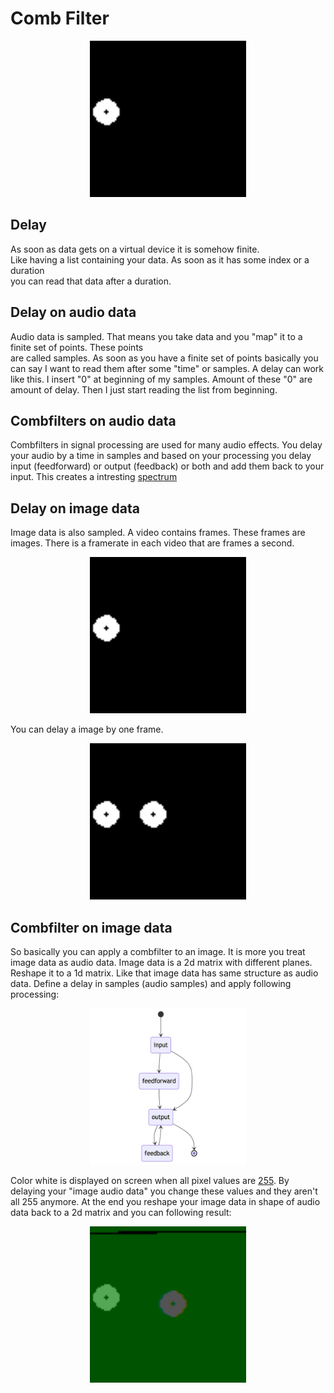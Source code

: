 # Comb Filter

<p align="center">
<img src="Images/0.png" width=250 height=250>
</p >


## Delay

As soon as data gets on a virtual device it is somehow finite. \
Like having a list containing your data. As soon as it has some index or a duration \
you can read that data after a duration. 

## Delay on audio data

Audio data is sampled. That means you take data and you "map" it to a finite set of points. These points \
are called samples. As soon as you have a finite set of points basically you can say I want to read them after some "time" or samples.
A delay can work like this. I insert "0" at beginning of my samples. Amount of these "0" are amount of delay. 
Then I just start reading the list from beginning.

## Combfilters on audio data

Combfilters in signal processing are used for many audio effects. You delay your audio by a time in samples and based on your processing you delay input (feedforward) or output (feedback) or both and add them back to your input. This creates a intresting [spectrum](https://en.wikipedia.org/wiki/Comb_filter) 


## Delay on image data

Image data is also sampled. A video contains frames. These frames are images. There is a framerate in each video that are frames a second. 
<p align="center">
<img src="Renders/circles.gif" width=250 height=250>
</p >

You can delay a image by one frame. 
<p align="center">
<img src="Renders/delay_image.gif" width=250 height=250>
</p >

## Combfilter on image data

So basically you can apply a combfilter to an image. It is more you treat image data as audio data. Image data is a 2d matrix with different planes. Reshape it to a 1d matrix. Like that image data has same structure as audio data.  Define a delay in samples (audio samples) and apply following processing: 
<p align="center">
<img src="Desc_images/signal_flow.png" width=250 height=250>
</p >

Color white is displayed on screen when all pixel values are [255](https://medium.com/@patelharsh7458/normalization-in-image-preprocessing-scaling-pixel-values-by-1-255-111b2fa496d4#:~:text=Pixel%20Value%20Range%3A,black%2C%20and%20255%20represents%20white.). By delaying your "image audio data" you change these values and they aren't all 255 anymore. At the end you reshape your image data in shape of audio data back to a 2d matrix and you can following result:

<p align="center">
<img src="Renders/image_comb_filter.gif" width=250 height=250>
</p >
